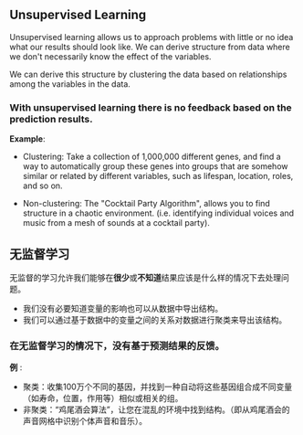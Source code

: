 ## Unsupervised Learning

Unsupervised learning allows us to approach problems with little or no idea what our results should look like. We can derive structure from data where we don't necessarily know the effect of the variables.

We can derive this structure by clustering the data based on relationships among the variables in the data.

### With unsupervised learning there is no feedback based on the prediction results.

**Example**:

- Clustering: Take a collection of 1,000,000 different genes, and find a way to automatically group these genes into groups that are somehow similar or related by different variables, such as lifespan, location, roles, and so on.

- Non-clustering: The "Cocktail Party Algorithm", allows you to find structure in a chaotic environment. (i.e. identifying individual voices and music from a mesh of sounds at a cocktail party).


## 无监督学习
无监督的学习允许我们能够在**很少**或**不知道**结果应该是什么样的情况下去处理问题。

* 我们没有必要知道变量的影响也可以从数据中导出结构。
* 我们可以通过基于数据中的变量之间的关系对数据进行聚类来导出该结构。

### 在无监督学习的情况下，没有基于预测结果的反馈。
**例** :
- 聚类：收集100万个不同的基因，并找到一种自动将这些基因组合成不同变量（如寿命，位置，作用等）相似或相关的组。
- 非聚类：“鸡尾酒会算法”，让您在混乱的环境中找到结构。（即从鸡尾酒会的声音网格中识别个体声音和音乐）。
